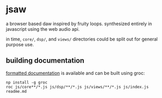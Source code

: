 # jsaw

a browser based daw inspired by fruity loops. synthesized entirely in javascript using the web audio api.

in time, `core/`, `dsp/`, and `views/` directories could be split out for general purpose use.

## building documentation

[formatted documentation](http://catshirt.github.com/JSaw) is available and can be built using groc:

```
np install -g groc
roc js/core**/*.js js/dsp/**/*.js js/views/**/*.js js/index.js readme.md
```
